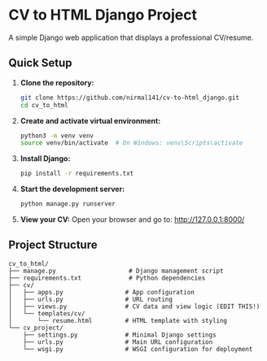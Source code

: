 # CV to HTML Django Project

A simple Django web application that displays a professional CV/resume.

## Quick Setup

1. **Clone the repository:**
   ```bash
   git clone https://github.com/nirmal141/cv-to-html_django.git
   cd cv_to_html
   ```

2. **Create and activate virtual environment:**
   ```bash
   python3 -m venv venv
   source venv/bin/activate  # On Windows: venv\Scripts\activate
   ```

3. **Install Django:**
   ```bash
   pip install -r requirements.txt
   ```

4. **Start the development server:**
   ```bash
   python manage.py runserver
   ```

5. **View your CV:**
   Open your browser and go to: http://127.0.0.1:8000/

## Project Structure

```
cv_to_html/
├── manage.py                    # Django management script
├── requirements.txt             # Python dependencies
├── cv/
│   ├── apps.py                 # App configuration
│   ├── urls.py                 # URL routing
│   ├── views.py                # CV data and view logic (EDIT THIS!)
│   └── templates/cv/
│       └── resume.html         # HTML template with styling
└── cv_project/
    ├── settings.py             # Minimal Django settings
    ├── urls.py                 # Main URL configuration
    └── wsgi.py                 # WSGI configuration for deployment
```

